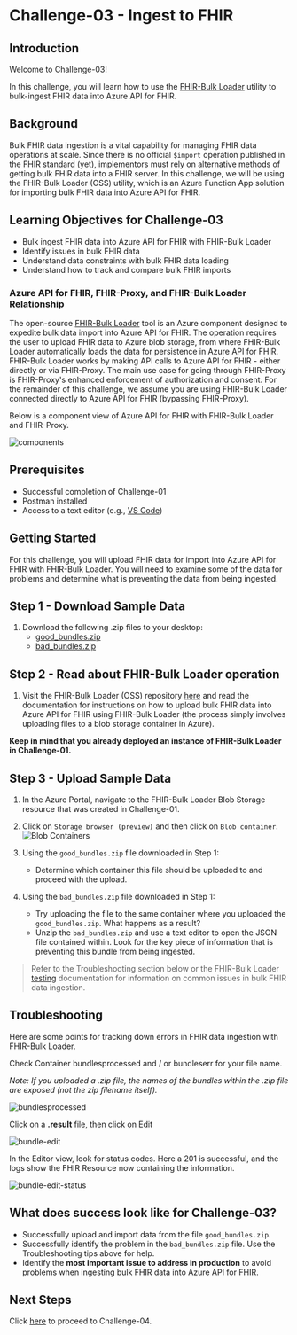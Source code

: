 # Challenge-03 - Ingest to FHIR

## Introduction

Welcome to Challenge-03!

In this challenge, you will learn how to use the [FHIR-Bulk Loader](https://github.com/microsoft/fhir-loader) utility to bulk-ingest FHIR data into Azure API for FHIR.

## Background

Bulk FHIR data ingestion is a vital capability for managing FHIR data operations at scale. Since there is no official `$import` operation published in the FHIR standard (yet), implementors must rely on alternative methods of getting bulk FHIR data into a FHIR server. In this challenge, we will be using the FHIR-Bulk Loader (OSS) utility, which is an Azure Function App solution for importing bulk FHIR data into Azure API for FHIR. 

## Learning Objectives for Challenge-03

+ Bulk ingest FHIR data into Azure API for FHIR with FHIR-Bulk Loader
+ Identify issues in bulk FHIR data
+ Understand data constraints with bulk FHIR data loading
+ Understand how to track and compare bulk FHIR imports

### Azure API for FHIR, FHIR-Proxy, and FHIR-Bulk Loader Relationship 
The open-source [FHIR-Bulk Loader](https://github.com/microsoft/fhir-loader) tool is an Azure component designed to expedite bulk data import into Azure API for FHIR. The operation requires the user to upload FHIR data to Azure blob storage, from where FHIR-Bulk Loader automatically loads the data for persistence in Azure API for FHIR. FHIR-Bulk Loader works by making API calls to Azure API for FHIR - either directly or via FHIR-Proxy. The main use case for going through FHIR-Proxy is FHIR-Proxy's enhanced enforcement of authorization and consent. For the remainder of this challenge, we assume you are using FHIR-Bulk Loader connected directly to Azure API for FHIR (bypassing FHIR-Proxy).

Below is a component view of Azure API for FHIR with FHIR-Bulk Loader and FHIR-Proxy.  

![components](./media/components.png)


## Prerequisites
+ Successful completion of Challenge-01
+ Postman installed
+ Access to a text editor (e.g., [VS Code](https://code.visualstudio.com/))

## Getting Started
For this challenge, you will upload FHIR data for import into Azure API for FHIR with FHIR-Bulk Loader. You will need to examine some of the data for problems and determine what is preventing the data from being ingested.


## Step 1 - Download Sample Data

1. Download the following .zip files to your desktop:
    + [good_bundles.zip](./samples/good_bundles.zip)
    + [bad_bundles.zip](./samples/bad_bundles.zip)

## Step 2 - Read about FHIR-Bulk Loader operation

1. Visit the FHIR-Bulk Loader (OSS) repository [here](https://github.com/microsoft/fhir-loader) and read the documentation for instructions on how to upload bulk FHIR data into Azure API for FHIR using FHIR-Bulk Loader (the process simply involves uploading files to a blob storage container in Azure).

**Keep in mind that you already deployed an instance of FHIR-Bulk Loader in Challenge-01.**

## Step 3 - Upload Sample Data

1. In the Azure Portal, navigate to the FHIR-Bulk Loader Blob Storage resource that was created in Challenge-01.

2. Click on `Storage browser (preview)` and then click on `Blob container`.
![Blob Containers](./media/portal-browser-container.png)  

3. Using the `good_bundles.zip` file downloaded in Step 1:
    + Determine which container this file should be uploaded to and proceed with the upload.

4. Using the `bad_bundles.zip` file downloaded in Step 1:
    + Try uploading the file to the same container where you uploaded the `good_bundles.zip`. What happens as a result?
    + Unzip the `bad_bundles.zip` and use a text editor to open the JSON file contained within. Look for the key piece of information that is preventing this bundle from being ingested.

> Refer to the Troubleshooting section below or the FHIR-Bulk Loader [testing](https://github.com/microsoft/fhir-loader/blob/main/docs/testing.md) documentation for information on common issues in bulk FHIR data ingestion. 

## Troubleshooting 
Here are some points for tracking down errors in FHIR data ingestion with FHIR-Bulk Loader.

Check Container bundlesprocessed and / or bundleserr for your file name.  

_Note: If you uploaded a .zip file, the names of the bundles within the .zip file are exposed (not the zip filename itself)._

![bundlesprocessed](./media/bundlesprocessed.png)

Click on a **.result** file, then click on Edit

![bundle-edit](./media/bundle-edit.png)

In the Editor view, look for status codes. Here a 201 is successful, and the logs show the FHIR Resource now containing the information. 

![bundle-edit-status](./media/bundle-edit-status.png)

## What does success look like for Challenge-03?

+ Successfully upload and import data from the file `good_bundles.zip`.
+ Successfully identify the problem in the `bad_bundles.zip` file. Use the Troubleshooting tips above for help. 
+ Identify the **most important issue to address in production** to avoid problems when ingesting bulk FHIR data into Azure API for FHIR. 

## Next Steps

Click [here](../Challenge-04/Readme.md) to proceed to Challenge-04.
